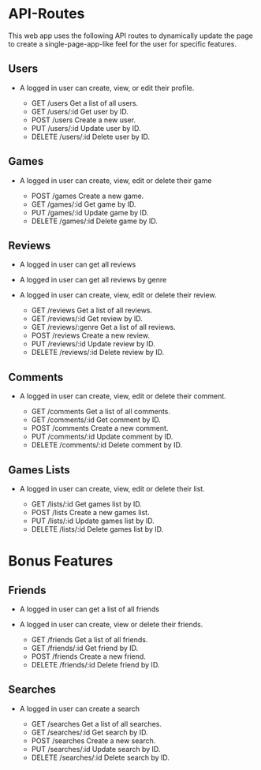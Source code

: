 # API-Routes

This web app uses the following API routes to dynamically update the page to create a single-page-app-like feel for the user for specific features.

## Users
* A logged in user can create, view, or edit their profile.

  * GET /users Get a list of all users.
  * GET /users/:id Get user by ID.
  * POST /users Create a new user.
  * PUT /users/:id Update user by ID.
  * DELETE /users/:id Delete user by ID.

## Games
* A logged in user can create, view, edit or delete their game


  * POST /games Create a new game.
  * GET /games/:id Get game by ID.
  * PUT /games/:id Update game by ID.
  * DELETE /games/:id Delete game by ID.

## Reviews
* A logged in user can get all reviews
* A logged in user can get all reviews by genre
* A logged in user can create, view, edit or delete their review.

  * GET /reviews Get a list of all reviews.
  * GET /reviews/:id Get review by ID.
  * GET /reviews/:genre Get a list of all reviews.
  * POST /reviews Create a new review.
  * PUT /reviews/:id Update review by ID.
  * DELETE /reviews/:id Delete review by ID.

## Comments
* A logged in user can create, view, edit or delete their comment.

  * GET /comments Get a list of all comments.
  * GET /comments/:id Get comment by ID.
  * POST /comments Create a new comment.
  * PUT /comments/:id Update comment by ID.
  * DELETE /comments/:id Delete comment by ID.

## Games Lists
* A logged in user can create, view, edit or delete their list.

  * GET /lists/:id Get games list by ID.
  * POST /lists Create a new games list.
  * PUT /lists/:id Update games list by ID.
  * DELETE /lists/:id Delete games list by ID.

# Bonus Features

## Friends
* A logged in user can get a list of all friends
* A logged in user can create, view or delete their friends.

  * GET /friends Get a list of all friends.
  * GET /friends/:id Get friend by ID.
  * POST /friends Create a new friend.
  * DELETE /friends/:id Delete friend by ID.

## Searches
* A logged in user can create a search

  * GET /searches Get a list of all searches.
  * GET /searches/:id Get search by ID.
  * POST /searches Create a new search.
  * PUT /searches/:id Update search by ID.
  * DELETE /searches/:id Delete search by ID.
